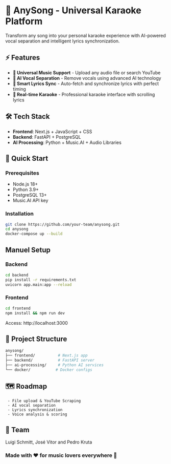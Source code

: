 # 🎤 AnySong - Universal Karaoke Platform

Transform any song into your personal karaoke experience with AI-powered vocal separation and intelligent lyrics synchronization.

## ⚡ Features

- **🎵 Universal Music Support** - Upload any audio file or search YouTube
- **🤖 AI Vocal Separation** - Remove vocals using advanced AI technology  
- **📝 Smart Lyrics Sync** - Auto-fetch and synchronize lyrics with perfect timing
- **🎤 Real-time Karaoke** - Professional karaoke interface with scrolling lyrics

## 🛠️ Tech Stack

- **Frontend**: Next.js + JavaScript + CSS
- **Backend**: FastAPI + PostgreSQL
- **AI Processing**: Python + Music.AI + Audio Libraries

## 🚦 Quick Start

### Prerequisites
- Node.js 18+
- Python 3.9+
- PostgreSQL 13+
- Music.AI API key

### Installation
```bash
git clone https://github.com/your-team/anysong.git
cd anysong
docker-compose up --build
``` 

## Manuel Setup

### Backend
```bash
cd backend
pip install -r requirements.txt
uvicorn app.main:app --reload
```

### Frontend
```bash
cd frontend
npm install && npm run dev
```

Access: http://localhost:3000  

## 📁 Project Structure
```bash
anysong/
├── frontend/          # Next.js app
├── backend/           # FastAPI server
├── ai-processing/     # Python AI services
└── docker/           # Docker configs
```

## 🗺️ Roadmap 
     - File upload & YouTube Scraping
     - AI vocal separation
     - Lyrics synchronization
     - Voice analysis & scoring

     
## 👥 Team 
Luigi Schmitt, José Vitor and Pedro Kruta 
     

### Made with ❤️ for music lovers everywhere 🎤


